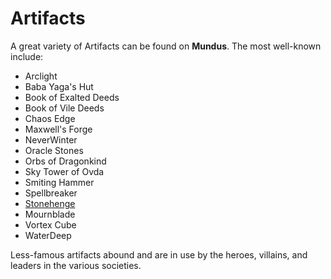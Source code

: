 # Artifacts

A great variety of Artifacts can be found on **Mundus**. The most well-known include:

- Arclight
- Baba Yaga's Hut
- Book of Exalted Deeds
- Book of Vile Deeds
- Chaos Edge
- Maxwell's Forge
- NeverWinter
- Oracle Stones
- Orbs of Dragonkind
- Sky Tower of Ovda
- Smiting Hammer
- Spellbreaker
- [Stonehenge](stonehenge.md)
- Mournblade
- Vortex Cube
- WaterDeep

Less-famous artifacts abound and are in use by the heroes, villains, and leaders in the various societies.

